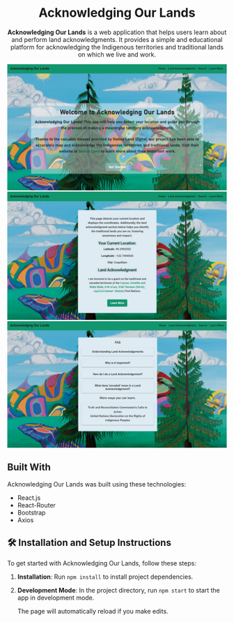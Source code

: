 <h1 align="center">Acknowledging Our Lands</h1>

<p align="center">
  <strong>Acknowledging Our Lands</strong> is a web application that helps users learn about and perform land acknowledgments. It provides a simple and educational platform for acknowledging the Indigenous territories and traditional lands on which we live and work.
</p>

<div align="center">
  <img src="./homePageDesktop.jpg" alt="Home Page Desktop View" />
</div>

<div align="center">
  <img src="./landAcknowledgement.jpg" alt="Land Acknowledgment Page" />
</div>

<div align="center">
  <img src="./learn.jpg" alt="Learn More Page" />
</div>

## Built With

Acknowledging Our Lands was built using these technologies:

- React.js
- React-Router
- Bootstrap
- Axios

## 🛠 Installation and Setup Instructions

To get started with Acknowledging Our Lands, follow these steps:

1. **Installation**: Run `npm install` to install project dependencies.

2. **Development Mode**: In the project directory, run `npm start` to start the app in development mode.

   <!-- Open [https://chantelle-website-v2.netlify.app/](https://chantelle-website-v2.netlify.app/) to view it in your browser. -->

   The page will automatically reload if you make edits.
